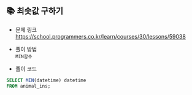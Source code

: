 ## 📚 최솟값 구하기
- 문제 링크
  <br />https://school.programmers.co.kr/learn/courses/30/lessons/59038

- 풀이 방법
  <br /> `MIN함수` 
  
- 풀이 코드
```sql
SELECT MIN(datetime) datetime
FROM animal_ins;
``` 
